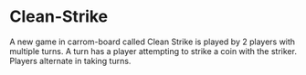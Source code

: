 # Clean-Strike
A new game in carrom-board called ​Clean Strike is played by 2 players with multiple ​turns. A turn has a player attempting to strike a coin with the striker. Players alternate in taking turns.
